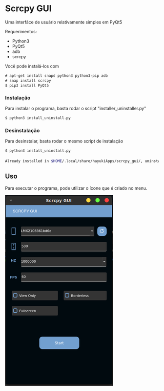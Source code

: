 # Scrcpy GUI

Uma interfáce de usuário relativamente simples em PyQt5

Requerimentos:
- Python3
- PyQt5
- adb
- scrcpy

Você pode instalá-los com

```
# apt-get install snapd python3 python3-pip adb
# snap install scrcpy
$ pip3 install PyQt5
```


### Instalação
Para instalar o programa, basta rodar o script "installer_uninstaller.py"

```sh
$ python3 install_uninstall.py
```

### Desinstalação
Para desinstalar, basta rodar o mesmo script de instalação

```sh
$ python3 install_uninstall.py

Already installed in $HOME/.local/share/hayukiApps/scrcpy_gui/, uninstall? (Y/n)
```


## Uso
Para executar o programa, pode utilizar o ícone que é criado no menu.

![](assets/image_interface.png)
